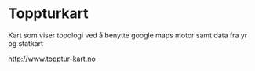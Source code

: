 # Toppturkart
 Kart som viser topologi ved å benytte google maps motor samt data fra yr og statkart 
 
 <a href="http://www.topptur-kart.no">http://www.topptur-kart.no</a>
